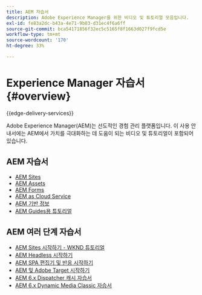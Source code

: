 ```yaml
---
title: AEM 자습서
description: Adobe Experience Manager을 위한 비디오 및 튜토리얼 모음입니다.
exl-id: fe83a2dc-b43a-4e71-9b03-d31ec4f6a6ff
source-git-commit: bca54171856f32ec5c5165f8f1663d027f9fcd5e
workflow-type: tm+mt
source-wordcount: '170'
ht-degree: 33%

---
```


# Experience Manager 자습서 {#overview}

{{edge-delivery-services}}

Adobe Experience Manager(AEM)는 선도적인 경험 관리 플랫폼입니다. 이 사용 안내서에는 AEM에서 가치를 극대화하는 데 도움이 되는 비디오 및 튜토리얼이 포함되어 있습니다.

## AEM 자습서

+ [AEM Sites](https://experienceleague.adobe.com/docs/experience-manager-learn/sites/overview.html)
+ [AEM Assets](https://experienceleague.adobe.com/docs/experience-manager-learn/assets/overview.html)
+ [AEM Forms](https://experienceleague.adobe.com/docs/experience-manager-learn/forms/overview.html)
+ [AEM as Cloud Service](https://experienceleague.adobe.com/docs/experience-manager-learn/cloud-service/overview.html)
+ [AEM 기반 정보](https://experienceleague.adobe.com/docs/experience-manager-learn/foundation/overview.html)
+ [AEM Guides용 튜토리얼](https://experienceleague.adobe.com/docs/experience-manager-guides-learn/tutorials/overview.html)

## AEM 여러 단계 자습서

+ [AEM Sites 시작하기 - WKND 튜토리얼](https://experienceleague.adobe.com/docs/experience-manager-learn/getting-started-wknd-tutorial-develop/overview.html)
+ [AEM Headless 시작하기](https://experienceleague.adobe.com/docs/experience-manager-learn/getting-started-with-aem-headless/overview.html)
+ [AEM SPA 편집기 및 반응 시작하기](https://experienceleague.adobe.com/docs/experience-manager-learn/spa-react-tutorial/overview.html)
+ [AEM 및 Adobe Target 시작하기](https://experienceleague.adobe.com/docs/experience-manager-learn/aem-target-tutorial/overview.html)
+ [AEM 6.x Dispatcher 캐시 자습서](https://experienceleague.adobe.com/docs/experience-manager-learn/dispatcher-tutorial/overview.html)
+ [AEM 6.x Dynamic Media Classic 자습서](https://experienceleague.adobe.com/docs/experience-manager-learn/dynamic-media-classic-tutorial/overview.html)
